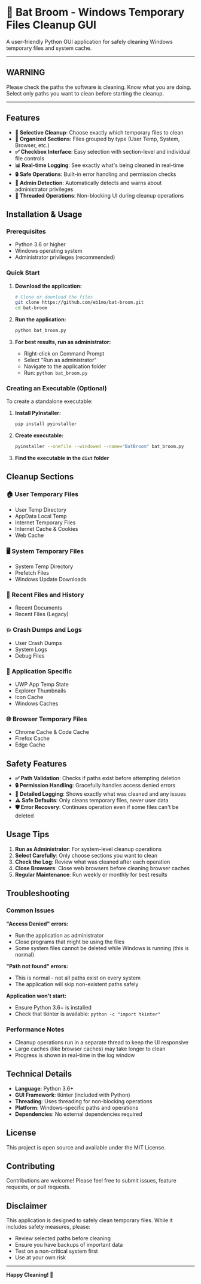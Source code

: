 # 🧹 Bat Broom - Windows Temporary Files Cleanup GUI

A user-friendly Python GUI application for safely cleaning Windows temporary files and system cache.

---
## WARNING

Please check the paths the software is cleaning. Know what you are doing. Select only paths you want to clean before starting the cleanup.

---

## Features

- **🎯 Selective Cleanup**: Choose exactly which temporary files to clean
- **📁 Organized Sections**: Files grouped by type (User Temp, System, Browser, etc.)
- **✅ Checkbox Interface**: Easy selection with section-level and individual file controls
- **📊 Real-time Logging**: See exactly what's being cleaned in real-time
- **🔒 Safe Operations**: Built-in error handling and permission checks
- **👑 Admin Detection**: Automatically detects and warns about administrator privileges
- **🧵 Threaded Operations**: Non-blocking UI during cleanup operations

## Installation & Usage

### Prerequisites
- Python 3.6 or higher
- Windows operating system
- Administrator privileges (recommended)

### Quick Start

1. **Download the application:**
   ```bash
   # Clone or download the files
   git clone https://github.com/eb1mo/bat-broom.git
   cd bat-broom
   ```

2. **Run the application:**
   ```bash
   python bat_broom.py
   ```

3. **For best results, run as administrator:**
   - Right-click on Command Prompt
   - Select "Run as administrator"
   - Navigate to the application folder
   - Run: `python bat_broom.py`

### Creating an Executable (Optional)

To create a standalone executable:

1. **Install PyInstaller:**
   ```bash
   pip install pyinstaller
   ```

2. **Create executable:**
   ```bash
   pyinstaller --onefile --windowed --name="BatBroom" bat_broom.py
   ```

3. **Find the executable in the `dist` folder**

## Cleanup Sections

### 🏠 User Temporary Files
- User Temp Directory
- AppData Local Temp
- Internet Temporary Files
- Internet Cache & Cookies
- Web Cache

### 🖥️ System Temporary Files
- System Temp Directory
- Prefetch Files
- Windows Update Downloads

### 📄 Recent Files and History
- Recent Documents
- Recent Files (Legacy)

### 💥 Crash Dumps and Logs
- User Crash Dumps
- System Logs
- Debug Files

### 📱 Application Specific
- UWP App Temp State
- Explorer Thumbnails
- Icon Cache
- Windows Caches

### 🌐 Browser Temporary Files
- Chrome Cache & Code Cache
- Firefox Cache
- Edge Cache

## Safety Features

- **✅ Path Validation**: Checks if paths exist before attempting deletion
- **🔒 Permission Handling**: Gracefully handles access denied errors
- **📝 Detailed Logging**: Shows exactly what was cleaned and any issues
- **⚠️ Safe Defaults**: Only cleans temporary files, never user data
- **🛡️ Error Recovery**: Continues operation even if some files can't be deleted

## Usage Tips

1. **Run as Administrator**: For system-level cleanup operations
2. **Select Carefully**: Only choose sections you want to clean
3. **Check the Log**: Review what was cleaned after each operation
4. **Close Browsers**: Close web browsers before cleaning browser caches
5. **Regular Maintenance**: Run weekly or monthly for best results

## Troubleshooting

### Common Issues

**"Access Denied" errors:**
- Run the application as administrator
- Close programs that might be using the files
- Some system files cannot be deleted while Windows is running (this is normal)

**"Path not found" errors:**
- This is normal - not all paths exist on every system
- The application will skip non-existent paths safely

**Application won't start:**
- Ensure Python 3.6+ is installed
- Check that tkinter is available: `python -c "import tkinter"`

### Performance Notes

- Cleanup operations run in a separate thread to keep the UI responsive
- Large caches (like browser caches) may take longer to clean
- Progress is shown in real-time in the log window

## Technical Details

- **Language**: Python 3.6+
- **GUI Framework**: tkinter (included with Python)
- **Threading**: Uses threading for non-blocking operations
- **Platform**: Windows-specific paths and operations
- **Dependencies**: No external dependencies required

## License

This project is open source and available under the MIT License.

## Contributing

Contributions are welcome! Please feel free to submit issues, feature requests, or pull requests.

## Disclaimer

This application is designed to safely clean temporary files. While it includes safety measures, please:
- Review selected paths before cleaning
- Ensure you have backups of important data
- Test on a non-critical system first
- Use at your own risk

---

**Happy Cleaning! 🧹** 